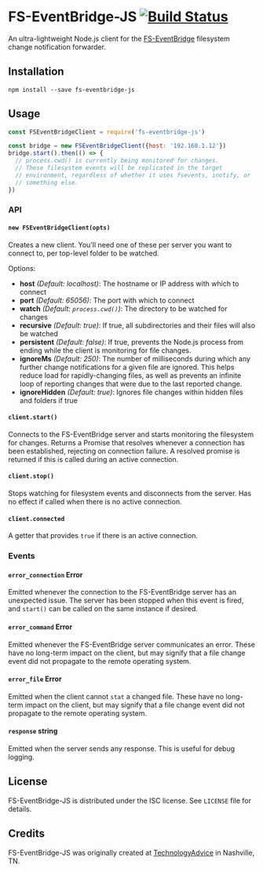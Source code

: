# FS-EventBridge-JS [![Build Status](https://travis-ci.org/TomFrost/fs-eventbridge-js.svg?branch=master)](https://travis-ci.org/TomFrost/fs-eventbridge-js)
An ultra-lightweight Node.js client for the [FS-EventBridge](https://github.com/TomFrost/fs_eventbridge) filesystem change notification forwarder.

## Installation

```
npm install --save fs-eventbridge-js
```

## Usage

```javascript
const FSEventBridgeClient = require('fs-eventbridge-js')

const bridge = new FSEventBridgeClient({host: '192.168.1.12'})
bridge.start().then(() => {
  // process.cwd() is currently being monitored for changes.
  // These filesystem events will be replicated in the target
  // environment, regardless of whether it uses fsevents, inotify, or
  // something else.
})
```

### API

#### `new FSEventBridgeClient(opts)`
Creates a new client. You'll need one of these per server you want to connect to, per top-level folder to be watched.

Options:

- **host** _(Default: localhost)_: The hostname or IP address with which to connect
- **port** _(Default: 65056)_: The port with which to connect
- **watch** _(Default: `process.cwd()`)_: The directory to be watched for changes
- **recursive** _(Default: true)_: If true, all subdirectories and their files will also be watched
- **persistent** _(Default: false)_: If true, prevents the Node.js process from ending while the client is monitoring for file changes.
- **ignoreMs** _(Default: 250)_: The number of milliseconds during which any further change notifications for a given file are ignored. This helps reduce load for rapidly-changing files, as well as prevents an infinite loop of reporting changes that were due to the last reported change.
- **ignoreHidden** _(Default: true)_: Ignores file changes within hidden files and folders if true

#### `client.start()`
Connects to the FS-EventBridge server and starts monitoring the filesystem for changes. Returns a Promise that resolves whenever a connection has been established, rejecting on connection failure. A resolved promise is returned if this is called during an active connection.

#### `client.stop()`
Stops watching for filesystem events and disconnects from the server. Has no effect if called when there is no active connection.

#### `client.connected`
A getter that provides `true` if there is an active connection.

### Events

#### `error_connection` Error
Emitted whenever the connection to the FS-EventBridge server has an unexpected issue. The server has been stopped when this event is fired, and `start()` can be called on the same instance if desired.

#### `error_command` Error
Emitted whenever the FS-EventBridge server communicates an error. These have no long-term impact on the client, but may signify that a file change event did not propagate to the remote operating system.

#### `error_file` Error
Emitted when the client cannot `stat` a changed file. These have no long-term impact on the client, but may signify that a file change event did not propagate to the remote operating system.

#### `response` string
Emitted when the server sends any response. This is useful for debug logging.

## License
FS-EventBridge-JS is distributed under the ISC license. See `LICENSE` file for details.

## Credits
FS-EventBridge-JS was originally created at [TechnologyAdvice](http://technologyadvice.com) in Nashville, TN.
